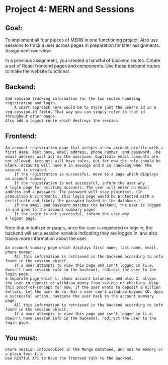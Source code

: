 # Project 4: MERN and Sessions
## Goal:

To implement all four pieces of MERN in one functioning project. Also use sessions to track a user across pages in preparation for later assignments.
Assignment overview:

In a previous assignment, you created a handful of backend routes. Create a set of React frontend pages and components. Use those backend routes to make the website functional.
## Backend:

    Add session tracking information for the two routes handling registration and login.
        A smart approach here would be to store just the user's id in a req.session.id field. That way you can simply refer to that id throughout other pages.
    Also add a logout route which destroys the session.

## Frontend:

    An account registration page that accepts a new account profile with a first name, last name, email address, phone number, and password. The email address will act as the username. Duplicate email accounts are not allowed. Accounts will have roles, but for now the role should be blank. Accounts will have 0 in savings and 0 in checking when the account is created.
        If the registration is successful, move to a page which displays an account summary
        If the registration is not successful, inform the user why
    A login page for existing accounts. The user will enter an email address and a password. The password will stay plaintext. (In production environments, this login page would be protected with a certificate and likely the password hashed in the database.)
        If the email and password matches the backend, the user is logged in and goes to the account summary pages
        If the login is not successful, inform the user why
    A logout page.

Note that in both prior pages, once the user is registered or logs in, the backend will set a session variable indicating they are logged in, and also tracks more information about the user.

    An account summary page which displays first name, last name, email, phone number.
        All this information is retrieved in the backend according to info found in the session object.
        If a user attempts to view this page and isn't logged in (i.e. doesn't have session info in the backend), redirect the user to the login page.
    A separate page which 1. shows account balances, and also 2. allows the user to deposit or withdraw money from savings or checking. Keep this proof-of-concept for now. If the user wants to deposit a million dollars, let the user do so. But a user can't withdraw beyond $0. Upon a successful action, navigate the user back to the account summary page.
        All this information is retrieved in the backend according to info found in the session object.
        If a user attempts to view this page and isn't logged in (i.e. doesn't have session info in the backend), redirect the user to the login page.

## You must:

    Store session info/cookies in the Mongo Database, and not to memory or a plain text file
    Use RESTful API to have the frontend talk to the backend.
